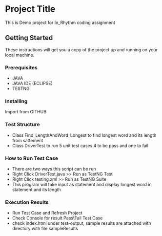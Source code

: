 # Project Title

This is Demo project for In_Rhythm coding assignment

## Getting Started

These instructions will get you a copy of the project up and running on your local machine.

### Prerequisites

* JAVA
* JAVA IDE (ECLIPSE)
* TESTNG

### Installing

Import from GITHUB

### Test Structure

* Class Find_LengthAndWord_Longest to find longest word and its length from sattement
* Class DriverTest to run 5 unit test cases 4 to be pass and one to fail

### How to Run Test Case
* There are two ways this script can be run 
* Right Click DriverTest.java >> Run as TestNG Test
* Right Click testing.xml >> Run as TestNG Suite
* This program will take input as statement and display longest word in statement and its length

### Execution Results
* Run Test Case and Refresh Project
* Check Console for result Pass\Fail Test Case
* check index.html under test-output, sample results are attached with directory with file sampleResults


